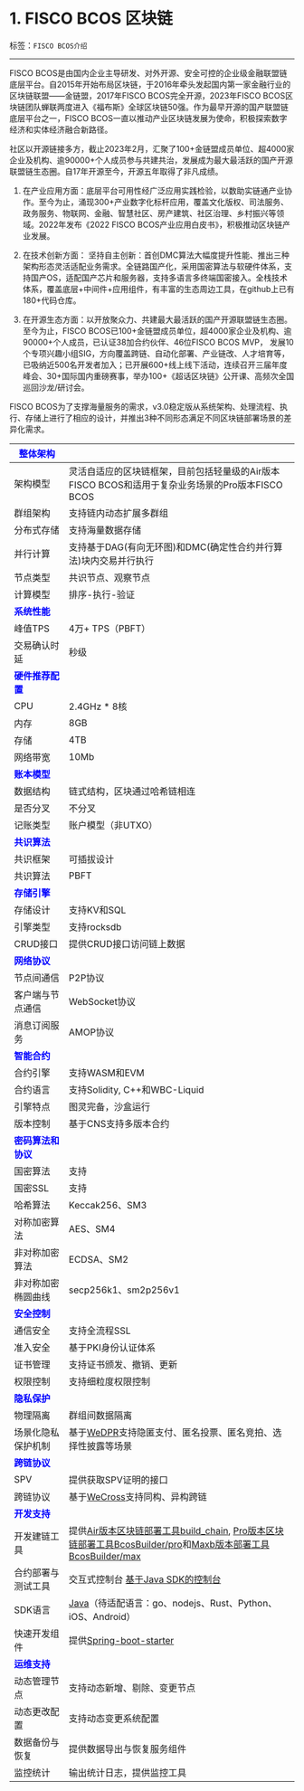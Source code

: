 # 1. FISCO BCOS 区块链

标签：``FISCO BCOS介绍`` 

---

FISCO BCOS是由国内企业主导研发、对外开源、安全可控的企业级金融联盟链底层平台。自2015年开始布局区块链，于2016年牵头发起国内第一家金融行业的区块链联盟——金链盟，2017年FISCO BCOS完全开源，2023年FISCO BCOS区块链团队蝉联两度进入《福布斯》全球区块链50强。作为最早开源的国产联盟链底层平台之一，FISCO BCOS一直以推动产业区块链发展为使命，积极探索数字经济和实体经济融合新路径。

社区以开源链接多方，截止2023年2月，汇聚了100+金链盟成员单位、超4000家企业及机构、逾90000+个人成员参与共建共治，发展成为最大最活跃的国产开源联盟链生态圈。自17年开源至今，开源五年取得了非凡成绩。

1. 在产业应用方面：底层平台可用性经广泛应用实践检验，以数助实链通产业协作。至今为止，涌现300+产业数字化标杆应用，覆盖文化版权、司法服务、政务服务、物联网、金融、智慧社区、房产建筑、社区治理、乡村振兴等领域。2022年发布《2022 FISCO BCOS产业应用白皮书》，积极推动区块链产业发展。

2. 在技术创新方面： 坚持自主创新：首创DMC算法大幅度提升性能、推出三种架构形态灵活适配业务需求。全链路国产化，采用国密算法与软硬件体系，支持国产OS，适配国产芯片和服务器，支持多语言多终端国密接入。全栈技术体系，覆盖底层+中间件+应用组件，有丰富的生态周边工具，在github上已有180+代码仓库。

3. 在开源生态方面：以开放聚众力、共建最大最活跃的国产开源联盟链生态圈。至今为止，FISCO BCOS已100+金链盟成员单位，超4000家企业及机构、逾90000+个人成员，已认证38加合约伙伴、46位FISCO BCOS MVP， 发展10个专项兴趣小组SIG，方向覆盖跨链、自动化部署、产业链改、人才培育等，已吸纳近500名开发者加入；已开展600+线上线下活动，连续召开三届年度峰会、30+国际国内重磅赛事，举办100+《超话区块链》公开课、高频次全国巡回沙龙/研讨会。


FISCO BCOS为了支撑海量服务的需求，v3.0稳定版从系统架构、处理流程、执行、存储上进行了相应的设计，并推出3种不同形态满足不同区块链部署场景的差异化需求。


<font color=Blue>**整体架构**</font> | |
| - | - |
| 架构模型 | 灵活自适应的区块链框架，目前包括轻量级的Air版本FISCO BCOS和适用于复杂业务场景的Pro版本FISCO BCOS|
| 群组架构 | 支持链内动态扩展多群组|
| 分布式存储 | 支持海量数据存储|
| 并行计算 | 支持基于DAG(有向无环图)和DMC(确定性合约并行算法)块内交易并行执行 |
| 节点类型 | 共识节点、观察节点 |
| 计算模型 | 排序-执行-验证 |
| <font color=Blue>**系统性能**</font> |
| 峰值TPS | 4万+ TPS（PBFT）|
| 交易确认时延 | 秒级|
| <font color=Blue>**硬件推荐配置**</font> |
| CPU | 2.4GHz * 8核|
| 内存 | 8GB |
| 存储 | 4TB |
| 网络带宽| 10Mb |
| <font color=Blue>**账本模型**</font> |
| 数据结构 | 链式结构，区块通过哈希链相连|
| 是否分叉|不分叉|
| 记账类型 | 账户模型（非UTXO）|
| <font color=Blue>**共识算法**</font>  |
| 共识框架 | 可插拔设计 |
| 共识算法 | PBFT|
| <font color=Blue>**存储引擎**</font>  |
| 存储设计 | 支持KV和SQL |
| 引擎类型 | 支持rocksdb|
| CRUD接口 | 提供CRUD接口访问链上数据 |
| <font color=Blue>**网络协议**</font>  |
| 节点间通信 | P2P协议 |
| 客户端与节点通信 | WebSocket协议 |
| 消息订阅服务 | AMOP协议 |
| <font color=Blue>**智能合约**|
|合约引擎| 支持WASM和EVM|
|合约语言| 支持Solidity, C++和WBC-Liquid|
|引擎特点| 图灵完备，沙盒运行 |
|版本控制| 基于CNS支持多版本合约 |
| <font color=Blue>**密码算法和协议**</font>  |
| 国密算法 | 支持 |
| 国密SSL | 支持 |
| 哈希算法 | Keccak256、SM3 |
| 对称加密算法 | AES、SM4 |
| 非对称加密算法 |ECDSA、SM2|
| 非对称加密椭圆曲线|secp256k1、sm2p256v1|
| <font color=Blue>**安全控制**</font>  |
|通信安全| 支持全流程SSL |
|准入安全| 基于PKI身份认证体系 |
|证书管理| 支持证书颁发、撤销、更新|
|权限控制| 支持细粒度权限控制|
| <font color=Blue>**隐私保护**</font> |
|物理隔离| 群组间数据隔离 |
|场景化隐私保护机制|基于[WeDPR](https://fintech.webank.com/wedpr)支持隐匿支付、匿名投票、匿名竞拍、选择性披露等场景|
| <font color=Blue>**跨链协议**</font> |
|SPV|提供获取SPV证明的接口|
|跨链协议|基于[WeCross](https://github.com/WeBankBlockchain/WeCross)支持同构、异构跨链|
| <font color=Blue>**开发支持**</font> |
|开发建链工具|提供[Air版本区块链部署工具build_chain](./tutorial/air/build_chain.html), [Pro版本区块链部署工具BcosBuilder/pro](./tutorial/pro/pro_builder.html)和[Maxb版本部署工具BcosBuilder/max](./tutorial/max/max_builder.html)|
|合约部署与测试工具|交互式控制台 [基于Java SDK的控制台](./develop/console/index.html)|
|SDK语言|[Java](./develop/sdk/java_sdk/index.html)（待适配语言：go、nodejs、Rust、Python、iOS、Android）
|快速开发组件|提供[Spring-boot-starter](https://github.com/FISCO-BCOS/spring-boot-starter)|
| <font color=Blue>**运维支持**</font> |
|动态管理节点|支持动态新增、剔除、变更节点|
|动态更改配置|支持动态变更系统配置|
|数据备份与恢复|提供数据导出与恢复服务组件|
|监控统计|输出统计日志，提供监控工具|